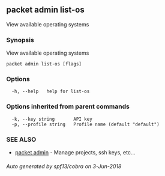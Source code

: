 ## packet admin list-os

View available operating systems

### Synopsis

View available operating systems

```
packet admin list-os [flags]
```

### Options

```
  -h, --help   help for list-os
```

### Options inherited from parent commands

```
  -k, --key string       API key
  -p, --profile string   Profile name (default "default")
```

### SEE ALSO

* [packet admin](packet_admin.md)	 - Manage projects, ssh keys, etc...

###### Auto generated by spf13/cobra on 3-Jun-2018
